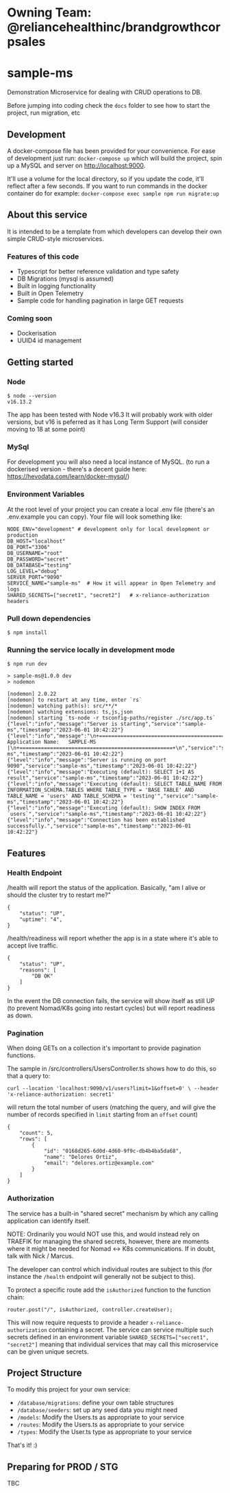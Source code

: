 # Owning Team: @reliancehealthinc/brandgrowthcorpsales


# sample-ms

Demonstration Microservice for dealing with CRUD operations to DB.

Before jumping into coding check the `docs` folder to see how to start the project, run migration, etc

## Development

A docker-compose file has been provided for your convenience. For ease of development just run: `docker-compose up`
which will build the project, spin up a MySQL and server on [http://localhost:9000](http://localhost:9000).

It'll use a volume for the local directory, so if you update the code, it'll reflect after a few seconds. If you want to
run commands in the docker container do for example: `docker-compose exec sample npm run migrate:up`

## About this service

It is intended to be a template from which developers can develop their own simple CRUD-style microservices.

### Features of this code

- Typescript for better reference validation and type safety
- DB Migrations (mysql is assumed)
- Built in logging functionality
- Built in Open Telemetry
- Sample code for handling pagination in large GET requests

### Coming soon

- Dockerisation
- UUID4 id management

## Getting started

### Node

```
$ node --version
v16.13.2
```

The app has been tested with Node v16.3 It will probably work with older versions, but v16 is peferred as it has Long
Term Support (will consider moving to 18 at some point)

### MySql

For development you will also need a local instance of MySQL. (to run a dockerised version - there's a decent guide
here: https://hevodata.com/learn/docker-mysql/)

### Environment Variables

At the root level of your project you can create a local .env file (there's an .env.example you can copy). Your file
will look something like:

```
NODE_ENV="development" # development only for local development or production
DB_HOST="localhost"
DB_PORT="3306"
DB_USERNAME="root"
DB_PASSWORD="secret"
DB_DATABASE="testing"
LOG_LEVEL="debug"
SERVER_PORT="9090"
SERVICE_NAME="sample-ms"  # How it will appear in Open Telemetry and logs
SHARED_SECRETS=["secret1", "secret2"]   # x-reliance-authorization headers
```

### Pull down dependencies

```
$ npm install
```

### Running the service locally in development mode

```
$ npm run dev

> sample-ms@1.0.0 dev
> nodemon

[nodemon] 2.0.22
[nodemon] to restart at any time, enter `rs`
[nodemon] watching path(s): src/**/*
[nodemon] watching extensions: ts,js,json
[nodemon] starting `ts-node -r tsconfig-paths/register ./src/app.ts`
{"level":"info","message":"Server is starting","service":"sample-ms","timestamp":"2023-06-01 10:42:22"}
{"level":"info","message":"\n+==================================================+\n| Application Name:   SAMPLE-MS                    |\n+==================================================+\n","service":"sample-ms","timestamp":"2023-06-01 10:42:22"}
{"level":"info","message":"Server is running on port 9090","service":"sample-ms","timestamp":"2023-06-01 10:42:22"}
{"level":"info","message":"Executing (default): SELECT 1+1 AS result","service":"sample-ms","timestamp":"2023-06-01 10:42:22"}
{"level":"info","message":"Executing (default): SELECT TABLE_NAME FROM INFORMATION_SCHEMA.TABLES WHERE TABLE_TYPE = 'BASE TABLE' AND TABLE_NAME = 'users' AND TABLE_SCHEMA = 'testing'","service":"sample-ms","timestamp":"2023-06-01 10:42:22"}
{"level":"info","message":"Executing (default): SHOW INDEX FROM `users`","service":"sample-ms","timestamp":"2023-06-01 10:42:22"}
{"level":"info","message":"Connection has been established successfully.","service":"sample-ms","timestamp":"2023-06-01 10:42:22"}

```

## Features

### Health Endpoint

/health will report the status of the application. Basically, "am I alive or should the cluster try to restart me?"

```
{
    "status": "UP",
    "uptime": "4",
}
```

/health/readiness will report whether the app is in a state where it's able to accept live traffic.

```
{
    "status": "UP",
    "reasons": [
        "DB OK"
    ]
}
```

In the event the DB connection fails, the service will show itself as still UP (to prevent Nomad/K8s going into restart
cycles) but will report readiness as down.

### Pagination

When doing GETs on a collection it's important to provide pagination functions.

The sample in /src/controllers/UsersController.ts shows how to do this, so that a query to:

`curl --location 'localhost:9090/v1/users?limit=1&offset=0' \ --header 'x-reliance-authorization: secret1'`

will return the total number of users (matching the query, and will give the number of records specified in `limit`
starting from an `offset` count)

```
{
    "count": 5,
    "rows": [
        {
            "id": "0168d265-6d0d-4d60-9f9c-db4b4ba5da68",
            "name": "Delores Ortiz",
            "email": "delores.ortiz@example.com"
        }
    ]
}
```

### Authorization

The service has a built-in "shared secret" mechanism by which any calling application can identify itself.

NOTE: Ordinarily you would NOT use this, and would instead rely on TRAEFIK for managing the shared secrets, however, there are moments where it might be needed for Nomad <-> K8s communications.  If in doubt, talk with Nick / Marcus.


The developer can control which individual routes are subject to this (for instance the `/health` endpoint will
generally not be subject to this).

To protect a specific route add the `isAuthorized` function to the function chain:

```
router.post("/", isAuthorized, controller.createUser);
```

This will now require requests to provide a header `x-reliance-authorization` containing a secret. The service can
service multiple such secrets defined in an environment variable `SHARED_SECRETS=["secret1", "secret2"]` meaning that
individual services that may call this microservice can be given unique secrets.

## Project Structure

To modify this project for your own service:

- `/database/migrations`: define your own table structures
- `/database/seeders`: set up any seed data you might need
- `/models`: Modify the Users.ts as appropriate to your service
- `/routes`: Modify the Users.ts as appropriate to your service
- `/types`: Modify the User.ts type as appropriate to your service

That's it! :)

## Preparing for PROD / STG

TBC
